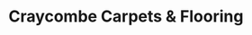 ---
title: "Craycombe Carpets & Flooring"
url: /evesham/craycombe-carpets-and-flooring/
shop: carpet
---